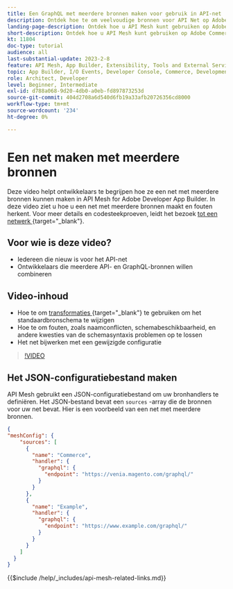 ```yaml
---
title: Een GraphQL met meerdere bronnen maken voor gebruik in API-net
description: Ontdek hoe te om veelvoudige bronnen voor API Net op Adobe Commerce en  [!DNL Adobe App Builder] te gebruiken. Meer informatie over enkele algemene fouten en hoe u deze kunt oplossen.
landing-page-description: Ontdek hoe u API Mesh kunt gebruiken op Adobe Commerce en  [!DNL Adobe App Builder] . Leer hoe u een net maakt met meerdere bronnen en hoe u enkele algemene fouten oplost.
short-description: Ontdek hoe u API Mesh kunt gebruiken op Adobe Commerce en  [!DNL Adobe App Builder] . Leer hoe u een net maakt met meerdere bronnen en hoe u enkele algemene fouten oplost.
kt: 11804
doc-type: tutorial
audience: all
last-substantial-update: 2023-2-8
feature: API Mesh, App Builder, Extensibility, Tools and External Services, Backend Development
topic: App Builder, I/O Events, Developer Console, Commerce, Development, Integrations
role: Architect, Developer
level: Beginner, Intermediate
exl-id: d788a068-9d20-4db0-a0eb-fd897873253d
source-git-commit: 404d2708a6d540d6fb19a33afb20726356cd8000
workflow-type: tm+mt
source-wordcount: '234'
ht-degree: 0%

---
```


# Een net maken met meerdere bronnen

Deze video helpt ontwikkelaars te begrijpen hoe ze een net met meerdere bronnen kunnen maken in API Mesh for Adobe Developer App Builder. In deze video ziet u hoe u een net met meerdere bronnen maakt en fouten herkent. Voor meer details en codesteekproeven, leidt het bezoek [ tot een netwerk ](https://developer.adobe.com/graphql-mesh-gateway/gateway/create-mesh/#create-a-mesh-1) {target="_blank"}.

## Voor wie is deze video?

* Iedereen die nieuw is voor het API-net
* Ontwikkelaars die meerdere API- en GraphQL-bronnen willen combineren

## Video-inhoud

* Hoe te om [ transformaties ](https://developer.adobe.com/graphql-mesh-gateway/gateway/transforms/) {target="_blank"} te gebruiken om het standaardbronschema te wijzigen
* Hoe te om fouten, zoals naamconflicten, schemabeschikbaarheid, en andere kwesties van de schemasyntaxis problemen op te lossen
* Het net bijwerken met een gewijzigde configuratie

>[!VIDEO](https://video.tv.adobe.com/v/3414125?quality=12&learn=on)

## Het JSON-configuratiebestand maken

API Mesh gebruikt een JSON-configuratiebestand om uw bronhandlers te definiëren. Het JSON-bestand bevat een `sources` -array die de bronnen voor uw net bevat. Hier is een voorbeeld van een net met meerdere bronnen.

```json
{
"meshConfig": {
    "sources": [
      {
        "name": "Commerce",
        "handler": {
          "graphql": {
            "endpoint": "https://venia.magento.com/graphql/"
          }
        }
      },
      {
        "name": "Example",
        "handler": {
          "graphql": {
            "endpoint": "https://www.example.com/graphql/"
          }
        }
      }
    ]
  }
}
```

{{$include /help/_includes/api-mesh-related-links.md}}
